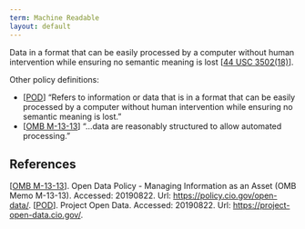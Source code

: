```yaml
---
term: Machine Readable
layout: default
---
```

Data in a format that can be easily processed by a computer without human intervention while ensuring no semantic meaning is lost [[44 USC 3502(18)](https://uscode.house.gov/view.xhtml?req=granuleid:USC-prelim-title44-section3502&num=0&edition=prelim#substructure-location_18)].

Other policy definitions:
  - [[POD]] “Refers to information or data that is in a format that can be easily processed by a computer without human intervention while ensuring no semantic meaning is lost.”
  - [[OMB M-13-13]] “…data are reasonably structured to allow automated processing.”


## References
[[OMB M-13-13]]. Open Data Policy - Managing Information as an Asset (OMB Memo M-13-13). Accessed: 20190822. Url: <https://policy.cio.gov/open-data/>.
[[POD]]. Project Open Data.  Accessed: 20190822. Url: <https://project-open-data.cio.gov/>.


[OMB M-13-13]: https://policy.cio.gov/open-data/
[POD]: https://project-open-data.cio.gov/glossary/#machine-readable-file
